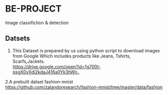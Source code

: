 # BE-PROJECT
Image classifiction &amp; detection



## Datsets
1. This Dataset is prepared by us using python script to download images from Google Which includes products like Jeans, Tshirts, Scarfs,Jackets.  
https://drive.google.com/open?id=1g700t-psgX0vXdi2kdaJ416a0Yk3hWn_

2.A prebuilt datset fashion-mnist
https://github.com/zalandoresearch/fashion-mnist/tree/master/data/fashion

